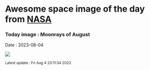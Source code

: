 
# Awesome space image of the day from [NASA](https://api.nasa.gov/)

### Today image : Moonrays of August
Date : 2023-08-04

![](https://apod.nasa.gov/apod/image/2308/GianniTumino_Moon_Rays_JPG_LOGO_1024pix.jpg)

<small>Latest update : Fri Aug  4 23:11:34 2023</small>
        